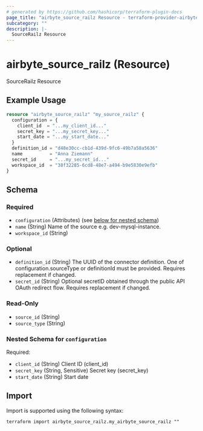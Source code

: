 ```yaml
---
# generated by https://github.com/hashicorp/terraform-plugin-docs
page_title: "airbyte_source_railz Resource - terraform-provider-airbyte"
subcategory: ""
description: |-
  SourceRailz Resource
---
```


# airbyte_source_railz (Resource)

SourceRailz Resource

## Example Usage

```terraform
resource "airbyte_source_railz" "my_source_railz" {
  configuration = {
    client_id  = "...my_client_id..."
    secret_key = "...my_secret_key..."
    start_date = "...my_start_date..."
  }
  definition_id = "d48e30cc-cb1d-439d-9fc6-49b7a58a5636"
  name          = "Anna Ziemann"
  secret_id     = "...my_secret_id..."
  workspace_id  = "38f32285-6cd8-48e7-a494-b9e5830e9efb"
}
```

<!-- schema generated by tfplugindocs -->
## Schema

### Required

- `configuration` (Attributes) (see [below for nested schema](#nestedatt--configuration))
- `name` (String) Name of the source e.g. dev-mysql-instance.
- `workspace_id` (String)

### Optional

- `definition_id` (String) The UUID of the connector definition. One of configuration.sourceType or definitionId must be provided. Requires replacement if changed.
- `secret_id` (String) Optional secretID obtained through the public API OAuth redirect flow. Requires replacement if changed.

### Read-Only

- `source_id` (String)
- `source_type` (String)

<a id="nestedatt--configuration"></a>
### Nested Schema for `configuration`

Required:

- `client_id` (String) Client ID (client_id)
- `secret_key` (String, Sensitive) Secret key (secret_key)
- `start_date` (String) Start date

## Import

Import is supported using the following syntax:

```shell
terraform import airbyte_source_railz.my_airbyte_source_railz ""
```

